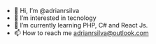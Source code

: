 - 👋 Hi, I’m @adrianrsilva
- 👀 I’m interested in tecnology
- 🌱 I’m currently learning PHP, C# and React Js.
- 📫 How to reach me adrianrsilva@outlook.com

<!---
adrianrsilva/adrianrsilva is a ✨ special ✨ repository because its `README.md` (this file) appears on your GitHub profile.
You can click the Preview link to take a look at your changes.
--->
